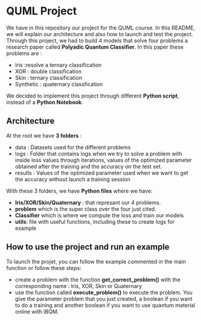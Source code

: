 # QUML Project
We have in this repository our project for the QUML course. In this README, we will explain our architecture and also how to launch and test the project. Through this project, we had to build 4 models that solve four problems a research paper called **Polyadic Quantum Classifier**. In this paper these problems are : 
- Iris :resolve a ternary classification  
- XOR : double classification
- Skin : ternary classification
- Synthetic : quaternary classfication

We decided to implement this project through different **Python script**, instead of a **Python Notebook**. 

## Architecture
At the root we have **3 folders** :
- data : Datasets used for the different problems
- logs : Folder that contains logs when we try to solve a problem with inside loss values through iterations, values of the optimized parameter obtained after the training and the accuracy on the test set.
- results : Values of the optimized parameter used when we want to get the accuracy without launch a training session

With these 3 folders, we have **Python files** where we have:
- **Iris/XOR/Skin/Quaternary** : that represant our 4 problems. 
- **problem** which is the super class over the four just cited.
- **Classifier** which is where we compute the loss and train our models
- **utils**: file with useful functions, including these to create logs for example

## How to use the project and run an example
To launch the projet, you can follow the example commented  in the main function or follow these steps:
- create a problem with the function **get_correct_problem()** with the corresponding name : Iris, XOR, Skin or Quaternary
- use the function called **execute_problem()** to execute the problem. You give the parameter problem that you just created, a boolean if you want to do a training and another boolean if you want to use quantum material online with IBQM.
